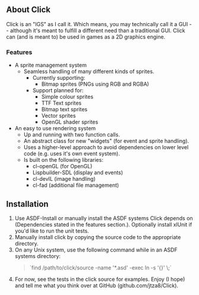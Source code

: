 ## About Click

Click is an "IGS" as I call it. Which means, you may technically call
it a GUI -- although it's meant to fulfill a different need than a
traditional GUI. Click can (and is meant to) be used in games as a 2D
graphics engine.

### Features

* A sprite management system
  * Seamless handling of many different kinds of sprites.
    * Currently supporting:
      * Bitmap sprites (PNGs using RGB and RGBA)
    * Support planned for:
      * Simple colour sprites
      * TTF Text sprites
      * Bitmap text sprites
      * Vector sprites
      * OpenGL shader sprites
* An easy to use rendering system
  * Up and running with two function calls.
  * An abstract class for new "widgets" (for event and sprite
    handling).
  * Uses a higher-level approach to avoid dependencies on lower
    level code (e.g. uses it's own event system).
  * Is built on the following libraries:
    * cl-openGL (for OpenGL)
    * Lispbuilder-SDL (display and events)
    * cl-devIL (image handling)
    * cl-fad (additional file management)

## Installation

1. Use ASDF-Install or manually install the ASDF systems Click depends
   on (Dependencies stated in the features section.). Optionally
   install xlUnit if you'd like to run the unit tests.
2. Manually install click by copying the source code to the
   appropriate directory.
3. On any Unix system, use the following command while in an ASDF
   systems directory:
   <blockquote>
   `find /path/to/click/source -name '*.asd' -exec ln -s '{}' \;`
   </blockquote>
4. For now, see the tests in the click source for examples. Enjoy (I
   hope) and tell me what you think over at GitHub
   (github.com/jtza8/Click).